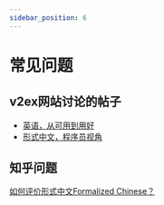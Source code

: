 ```yaml
---
sidebar_position: 6
---
```

# 常见问题
## v2ex网站讨论的帖子

- [英语，从可用到用好](https://v2ex.com/t/943426)
- [形式中文，程序员视角](https://v2ex.com/t/943844)

## 知乎问题
[如何评价形式中文Formalized Chinese？](https://www.zhihu.com/question/603631263)